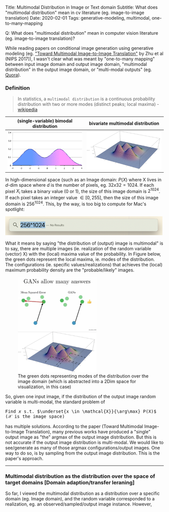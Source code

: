 Title: Multimodal Distribution in Image or Text domain
Subtitle: What does "multimodal distribution" mean in cv literature (eg. image-to-image translation) 
Date: 2020-02-01
Tags: generative-modeling, multimodal, one-to-many-mapping

Q: What does "multimodal distribution" mean in computer vision literature (eg. image-to-image translation)?

While reading papers on conditional image generation using generative modeling (eg. ["Toward Multimodal Image-to-Image Translation"](https://tinyurl.com/s5drg9c) by Zhu et al (NIPS 2017)), I wasn't clear what was meant by "one-to-many mapping" between input image domain and output image domain, "multimodal distribution" in the output image domain, or "multi-modal outputs" (eg. [Quora](https://tinyurl.com/szjmmzf)). 

### Definition
> In statistics, a `multimodal distribution` is a continuous probability distribution with two or more modes (distinct peaks; local maxima) - [wikipedia](https://tinyurl.com/pa47gte)

|(single-variable) bimodal distribution | bivariate multimodal distribution |
|---|---|
|<img src="/images/bimodal.png" alt="bimodal" /> | <img src="/images/bivariate-multimodal.png" alt="bivariate-multimodal" />

<!--|<img src="/images/bimodal.png" alt="bimodal" width="250px"/> | <img src="/images/bivariate-multimodal.png" alt="bivariate-multimodal" width="250px"/>-->
In high-dimensional space (such as an Image domain: $P(X)$ where X lives in $d$-dim space where $d$ is the number of pixels, eg. $32x32=1024$. If each pixel $X_i$ takes a binary value (0 or 1), the size of this image domain is $2^{1024}$.  If each pixel takes an integer value $\in [0,255]$, then the size of this image domain is $256^{1024}$. This, by the way, is too big to compute for Mac's spotlight:

<img src="/images/too-big.png" alt="too-big" width="500px"/>    

What it means by saying "the distribution of (output) image is multimodal" is to say, there are multiple images (ie. realization of the random variable (vector) X) with the (local) maxima value of the probability. In Figure below, the green dots represent the local maxima, ie. modes of the distribution. The configurations (ie. specific values/realizations) that achieves the (local) maximum probability density are the "probable/likely" images. 

<figure>
    <img src='images/gan-multimodal-outputs.jpg' alt='gan-multimodal-outputs' width="250px"/>
     <img src='images/bivariate-multimodal-annot.png' alt='multimodal-annot' width="250px"/>
    <figcaption>The green dots representing modes of the distribution over the image domain (which is abstracted into a 2Dim space for visualization, in this case)</figcaption>
</figure>

So, given one input image, if the distribution of the output image random variable is multi-modal, the standard problem of <pre>Find $x$ s.t. $\underset{x \in \mathcal{X}}{\arg\max} P(X)$ ($\mathcal{X}$ is the image space)</pre> has multiple solutions. According to the paper (Toward Multimodal Image-to-Image Translation), many previous works have produced a "single" output image as "the" argmax of the output image distribution. But this is not accurate if the output image distribution is multi-modal.  We would like to see/generate as many of those argmax configurations/output images. One way to do so, is by sampling from the output image distribution.  This is the paper's approach. 

---
### Multimodal distribution as the distribution over the space of target domains [Domain adaption/transfer leraning]

So far, I viewed the multimodal distribution as a distribution over a specific domain (eg. Image domain), and the random variable corresponded to a realization, eg. an observed/sampled/output image instance. However, 